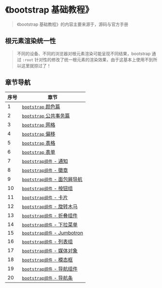 # 《bootstrap 基础教程》

> 《bootstrap 基础教程》的内容主要来源于，源码与官方手册

## 根元素渲染统一性

> 不同的设备、不同的浏览器对根元素渲染可能呈现不同结果，bootstrap 通过 `:root` 针对性的修改了统一根元素的渲染效果，由于这基本上使用不到所以这里就掠过了！

## 章节导航

| 序号 | 章节                                            |
| ---- | ----------------------------------------------- |
| 1    | [`bootstrap` 颜色篇](./颜色篇.md)               |
| 2    | [`bootstrap` 公共事务篇](./公共事务篇.md)       |
| 3    | [`bootstrap` 网格](./../SourceCode/网格.md)     |
| 4    | [`bootstrap` 偏移](./../SourceCode/偏移.md)     |
| 5    | [`bootstrap` 表格](./../SourceCode/表格.md)     |
| 6    | [`bootstrap` 表单](./../SourceCode/表单.md)     |
| 7    | [`bootstrap组件` - 通知](./Alerts.md)           |
| 8    | [`bootstrap组件` - 徽章](./Badges.md)           |
| 9    | [`bootstrap组件` - 面包屑导航](./Breadcrumb.md) |
| 10   | [`bootstrap组件` - 按钮组](./ButtonGroup.md)    |
| 11   | [`bootstrap组件` - 卡片](./Cards.md)            |
| 12   | [`bootstrap组件` - 旋转木马](./Carousel.md)     |
| 13   | [`bootstrap组件` - 折叠组件](./Collapse.md)     |
| 14   | [`bootstrap组件` - 下拉菜单](./Dropdowns.md)    |
| 15   | [`bootstrap组件` - Jumbotron](./Jumbotron.md)   |
| 16   | [`bootstrap组件` - 列表组](./ListGroup.md)      |
| 17   | [`bootstrap组件` - 媒体对象](./MediaObject.md)  |
| 18   | [`bootstrap组件` - 模态框](./Modal.md)          |
| 19   | [`bootstrap组件` - 导航组件](./Navs.md)         |
| 20   | [`bootstrap组件` - 导航条](./Navbar.md)         |
